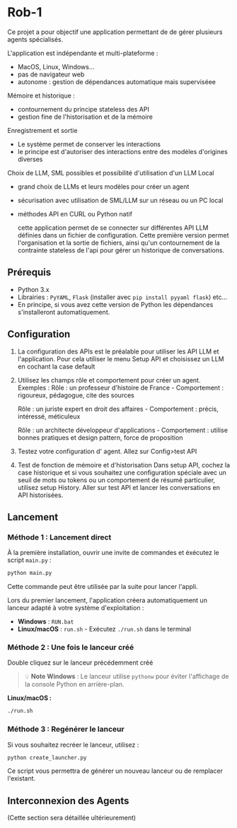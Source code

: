 # Rob-1

Ce projet a pour objectif une application permettant de de gérer plusieurs agents spécialisés. 

L'application est indépendante et multi-plateforme : 
- MacOS, Linux, Windows... 
- pas de navigateur web
- autonome : gestion de dépendances automatique mais superviséee

Mémoire et historique :
- contournement du principe stateless des API
- gestion fine de l'historisation et de la mémoire

Enregistrement et sortie
- Le système permet de conserver les interactions
- le principe est d'autoriser des interactions entre des modèles d'origines diverses

Choix de LLM, SML possibles et possibilité d'utilisation d'un LLM Local
- grand choix de LLMs et leurs modèles pour créer un agent
- sécurisation avec utilisation de SML/LLM sur un réseau ou un PC local
- méthodes API en CURL ou Python natif

  cette application permet de se connecter sur différentes API LLM définies dans un fichier de configuration. Cette première version permet l'organisation et la sortie de fichiers, ainsi qu'un contournement de la contrainte stateless de l'api pour gérer un historique de conversations. 

## Prérequis

* Python 3.x
* Librairies : `PyYAML`, `Flask` (installer avec `pip install pyyaml flask`) etc...
* En principe, si vous avez cette version de Python les dépendances s'installeront automatiquement.

## Configuration

1.  La configuration des APIs est le préalable pour utiliser les API LLM  et l'application. Pour cela utiliser le menu Setup API et choisissez un LLM en cochant la case default

2.  Utilisez les champs rôle et comportement pour créer un agent.
  Exemples : 
    Rôle : un professeur d'histoire de France - Comportement : rigoureux, pédagogue, cite des sources

    Rôle : un juriste expert en droit des affaires - Comportement : précis, intéressé, méticuleux
    
    Rôle : un architecte développeur d'applications - Comportement : utilise bonnes pratiques et design pattern, force de proposition 

3.  Testez votre configuration d' agent. Allez sur Config>test API

4.  Test de fonction de mémoire et d'historisation
      Dans setup API, cochez la case historique et si vous souhaitez une configuration spéciale avec un seuil de mots ou tokens ou un comportement de résumé particulier, utilisez setup History.
      Aller sur test API et lancer les conversations en API historisées.

## Lancement

### Méthode 1 : Lancement direct 

À la première installation, ouvrir une invite de commandes et éxécutez le script `main.py` :

```bash
python main.py
```
Cette commande peut être utilisée par la suite pour lancer l'appli.

Lors du premier lancement, l'application créera automatiquement un lanceur adapté à votre système d'exploitation :
- **Windows** : `RUN.bat` 
- **Linux/macOS** : `run.sh` - Exécutez `./run.sh` dans le terminal

### Méthode 2 : Une fois le lanceur créé

Double cliquez sur le lanceur précédemment créé


> 💡 **Note Windows** : Le lanceur utilise `pythonw` pour éviter l'affichage de la console Python en arrière-plan.

**Linux/macOS :**
```bash
./run.sh
```

### Méthode 3 : Regénérer le lanceur

Si vous souhaitez recréer le lanceur, utilisez :

```bash
python create_launcher.py
```

Ce script vous permettra de générer un nouveau lanceur ou de remplacer l'existant.

## Interconnexion des Agents

(Cette section sera détaillée ultérieurement)
